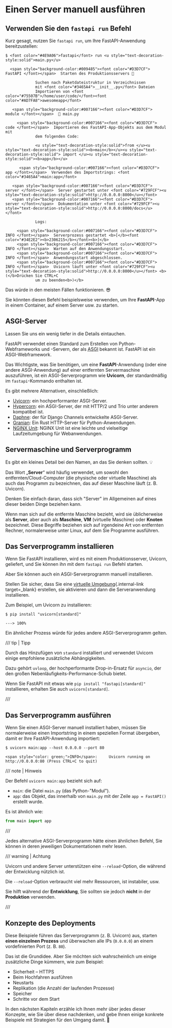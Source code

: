 # Einen Server manuell ausführen

## Verwenden Sie den `fastapi run` Befehl

Kurz gesagt, nutzen Sie `fastapi run`, um Ihre FastAPI-Anwendung bereitzustellen:

<div class="termy">

```console
$ <font color="#4E9A06">fastapi</font> run <u style="text-decoration-style:solid">main.py</u>

  <span style="background-color:#009485"><font color="#D3D7CF"> FastAPI </font></span>  Starten des Produktionsservers 🚀

             Suchen nach Paketdateistruktur in Verzeichnissen
             mit <font color="#3465A4">__init__.py</font> Dateien
             Importieren von <font color="#75507B">/home/user/code/</font><font color="#AD7FA8">awesomeapp</font>

   <span style="background-color:#007166"><font color="#D3D7CF"> module </font></span>  🐍 main.py

     <span style="background-color:#007166"><font color="#D3D7CF"> code </font></span>  Importieren des FastAPI-App-Objekts aus dem Modul mit
             dem folgenden Code:

             <u style="text-decoration-style:solid">from </u><u style="text-decoration-style:solid"><b>main</b></u><u style="text-decoration-style:solid"> import </u><u style="text-decoration-style:solid"><b>app</b></u>

      <span style="background-color:#007166"><font color="#D3D7CF"> app </font></span>  Verwenden des Importstrings: <font color="#3465A4">main:app</font>

   <span style="background-color:#007166"><font color="#D3D7CF"> server </font></span>  Server gestartet unter <font color="#729FCF"><u style="text-decoration-style:solid">http://0.0.0.0:8000</u></font>
   <span style="background-color:#007166"><font color="#D3D7CF"> server </font></span>  Dokumentation unter <font color="#729FCF"><u style="text-decoration-style:solid">http://0.0.0.0:8000/docs</u></font>

             Logs:

     <span style="background-color:#007166"><font color="#D3D7CF"> INFO </font></span>  Serverprozess gestartet <b>[</b><font color="#34E2E2"><b>2306215</b></font><b>]</b>
     <span style="background-color:#007166"><font color="#D3D7CF"> INFO </font></span>  Warten auf den Anwendungsstart.
     <span style="background-color:#007166"><font color="#D3D7CF"> INFO </font></span>  Anwendungsstart abgeschlossen.
     <span style="background-color:#007166"><font color="#D3D7CF"> INFO </font></span>  Uvicorn läuft unter <font color="#729FCF"><u style="text-decoration-style:solid">http://0.0.0.0:8000</u></font> <b>(</b>Drücken Sie CTRL+C
             um zu beenden<b>)</b>
```

</div>

Das würde in den meisten Fällen funktionieren. 😎

Sie könnten diesen Befehl beispielsweise verwenden, um Ihre **FastAPI**-App in einem Container, auf einem Server usw. zu starten.

## ASGI-Server

Lassen Sie uns ein wenig tiefer in die Details eintauchen.

FastAPI verwendet einen Standard zum Erstellen von Python-Webframeworks und -Servern, der als <abbr title="Asynchronous Server Gateway Interface">ASGI</abbr> bekannt ist. FastAPI ist ein ASGI-Webframework.

Das Wichtigste, was Sie benötigen, um eine **FastAPI**-Anwendung (oder eine andere ASGI-Anwendung) auf einer entfernten Servermaschine auszuführen, ist ein ASGI-Serverprogramm wie **Uvicorn**, der standardmäßig im `fastapi`-Kommando enthalten ist.

Es gibt mehrere Alternativen, einschließlich:

* <a href="https://www.uvicorn.org/" class="external-link" target="_blank">Uvicorn</a>: ein hochperformanter ASGI-Server.
* <a href="https://hypercorn.readthedocs.io/" class="external-link" target="_blank">Hypercorn</a>: ein ASGI-Server, der mit HTTP/2 und Trio unter anderem kompatibel ist.
* <a href="https://github.com/django/daphne" class="external-link" target="_blank">Daphne</a>: der für Django Channels entwickelte ASGI-Server.
* <a href="https://github.com/emmett-framework/granian" class="external-link" target="_blank">Granian</a>: Ein Rust HTTP-Server für Python-Anwendungen.
* <a href="https://unit.nginx.org/howto/fastapi/" class="external-link" target="_blank">NGINX Unit</a>: NGINX Unit ist eine leichte und vielseitige Laufzeitumgebung für Webanwendungen.

## Servermaschine und Serverprogramm

Es gibt ein kleines Detail bei den Namen, an das Sie denken sollten. 💡

Das Wort „**Server**“ wird häufig verwendet, um sowohl den entfernten/Cloud-Computer (die physische oder virtuelle Maschine) als auch das Programm zu bezeichnen, das auf dieser Maschine läuft (z. B. Uvicorn).

Denken Sie einfach daran, dass sich "Server" im Allgemeinen auf eines dieser beiden Dinge beziehen kann.

Wenn man sich auf die entfernte Maschine bezieht, wird sie üblicherweise als **Server**, aber auch als **Maschine**, **VM** (virtuelle Maschine) oder **Knoten** bezeichnet. Diese Begriffe beziehen sich auf irgendeine Art von entfernten Rechner, normalerweise unter Linux, auf dem Sie Programme ausführen.

## Das Serverprogramm installieren

Wenn Sie FastAPI installieren, wird es mit einem Produktionsserver, Uvicorn, geliefert, und Sie können ihn mit dem `fastapi run` Befehl starten.

Aber Sie können auch ein ASGI-Serverprogramm manuell installieren.

Stellen Sie sicher, dass Sie eine [virtuelle Umgebung](../virtual-environments.md){.internal-link target=_blank} erstellen, sie aktivieren und dann die Serveranwendung installieren.

Zum Beispiel, um Uvicorn zu installieren:

<div class="termy">

```console
$ pip install "uvicorn[standard]"

---> 100%
```

</div>

Ein ähnlicher Prozess würde für jedes andere ASGI-Serverprogramm gelten.

/// tip | Tipp

Durch das Hinzufügen von `standard` installiert und verwendet Uvicorn einige empfohlene zusätzliche Abhängigkeiten.

Dazu gehört `uvloop`, der hochperformante Drop-in-Ersatz für `asyncio`, der den großen Nebenläufigkeits-Performance-Schub bietet.

Wenn Sie FastAPI mit etwas wie `pip install "fastapi[standard]"` installieren, erhalten Sie auch `uvicorn[standard]`.

///

## Das Serverprogramm ausführen

Wenn Sie einen ASGI-Server manuell installiert haben, müssen Sie normalerweise einen Importstring in einem speziellen Format übergeben, damit er Ihre FastAPI-Anwendung importiert:

<div class="termy">

```console
$ uvicorn main:app --host 0.0.0.0 --port 80

<span style="color: green;">INFO</span>:     Uvicorn running on http://0.0.0.0:80 (Press CTRL+C to quit)
```

</div>

/// note | Hinweis

Der Befehl `uvicorn main:app` bezieht sich auf:

* `main`: die Datei `main.py` (das Python-"Modul").
* `app`: das Objekt, das innerhalb von `main.py` mit der Zeile `app = FastAPI()` erstellt wurde.

Es ist ähnlich wie:

```Python
from main import app
```

///

Jedes alternative ASGI-Serverprogramm hätte einen ähnlichen Befehl, Sie können in deren jeweiligen Dokumentationen mehr lesen.

/// warning | Achtung

Uvicorn und andere Server unterstützen eine `--reload`-Option, die während der Entwicklung nützlich ist.

Die `--reload`-Option verbraucht viel mehr Ressourcen, ist instabiler, usw.

Sie hilft während der **Entwicklung**, Sie sollten sie jedoch **nicht** in der **Produktion** verwenden.

///

## Konzepte des Deployments

Diese Beispiele führen das Serverprogramm (z. B. Uvicorn) aus, starten **einen einzelnen Prozess** und überwachen alle IPs (`0.0.0.0`) an einem vordefinierten Port (z. B. `80`).

Das ist die Grundidee. Aber Sie möchten sich wahrscheinlich um einige zusätzliche Dinge kümmern, wie zum Beispiel:

* Sicherheit – HTTPS
* Beim Hochfahren ausführen
* Neustarts
* Replikation (die Anzahl der laufenden Prozesse)
* Speicher
* Schritte vor dem Start

In den nächsten Kapiteln erzähle ich Ihnen mehr über jedes dieser Konzepte, wie Sie über diese nachdenken, und gebe Ihnen einige konkrete Beispiele mit Strategien für den Umgang damit. 🚀
